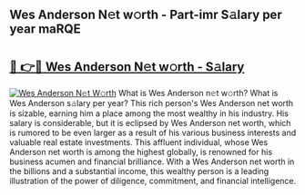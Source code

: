 ## Wes Anderson N𝚎t w𝚘rth - Part-imr S𝚊lary per year maRQE

# <h2><a href="http://gc4xex.nevu.top/?p=Wes+Anderson">🔗 👉🔴 Wes Anderson N𝚎t w𝚘rth - S𝚊lary</a></h2>

[![Wes Anderson N𝚎t W𝚘rth](https://i.imgur.com/Oavwk0R.jpeg)](http://gc4xex.nevu.top/?p=Wes+Anderson)
What is Wes Anderson n𝚎t w𝚘rth? What is Wes Anderson s𝚊lary per year?
This rich person's Wes Anderson net worth is sizable, earning him a place among the most wealthy in his industry. His salary is considerable, but it is eclipsed by Wes Anderson net worth, which is rumored to be even larger as a result of his various business interests and valuable real estate investments. This affluent individual, whose Wes Anderson net worth is among the highest globally, is renowned for his business acumen and financial brilliance. With a Wes Anderson net worth in the billions and a substantial income, this wealthy person is a leading illustration of the power of diligence, commitment, and financial intelligence.
